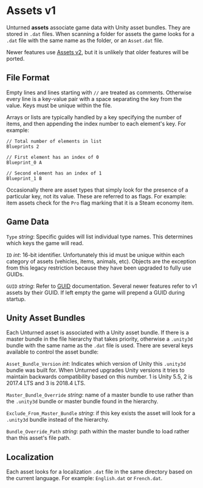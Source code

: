 Assets v1
=========

Unturned **assets** associate game data with Unity asset bundles. They are stored in `.dat` files. When scanning a folder for assets the game looks for a `.dat` file with the same name as the folder, or an `Asset.dat` file.

Newer features use [Assets v2](AssetsV2.md), but it is unlikely that older features will be ported.

File Format
-----------

Empty lines and lines starting with `//` are treated as comments. Otherwise every line is a key-value pair with a space separating the key from the value. Keys must be unique within the file.

Arrays or lists are typically handled by a key specifying the number of items, and then appending the index number to each element's key. For example:

	// Total number of elements in list
	Blueprints 2

	// First element has an index of 0
	Blueprint_0 A

	// Second element has an index of 1
	Blueprint_1 B

Occasionally there are asset types that simply look for the presence of a particular key, not its value. These are referred to as flags. For example: item assets check for the `Pro` flag marking that it is a Steam economy item.

Game Data
---------

`Type` *string*: Specific guides will list individual type names. This determines which keys the game will read.

`ID` *int*: 16-bit identifier. Unfortunately this id must be unique within each category of assets (vehicles, items, animals, etc). Objects are the exception from this legacy restriction because they have been upgraded to fully use GUIDs.

`GUID` *string*: Refer to [GUID](../GUID.md) documentation. Several newer features refer to v1 assets by their GUID. If left empty the game will prepend a GUID during startup.

Unity Asset Bundles
-------------------

Each Unturned asset is associated with a Unity asset bundle. If there is a master bundle in the file hierarchy that takes priority, otherwise a `.unity3d` bundle with the same name as the `.dat` file is used. There are several keys available to control the asset bundle:

`Asset_Bundle_Version` *int*: Indicates which version of Unity this `.unity3d` bundle was built for. When Unturned upgrades Unity versions it tries to maintain backwards compatibility based on this number. 1 is Unity 5.5, 2 is 2017.4 LTS and 3 is 2018.4 LTS.

`Master_Bundle_Override` *string*: name of a master bundle to use rather than the `.unity3d` bundle or master bundle found in the hierarchy.

`Exclude_From_Master_Bundle` *string*: if this key exists the asset will look for a `.unity3d` bundle instead of the hierarchy.

`Bundle_Override_Path` *string*: path within the master bundle to load rather than this asset's file path.

Localization
------------

Each asset looks for a localization `.dat` file in the same directory based on the current language. For example: `English.dat` or `French.dat`.
